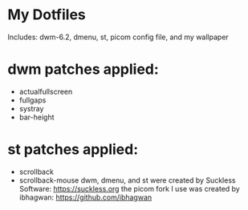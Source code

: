# My Dotfiles
Includes: dwm-6.2, dmenu, st, picom config file, and my wallpaper
# dwm patches applied:
- actualfullscreen
- fullgaps
- systray
- bar-height
# st patches applied:
- scrollback
- scrollback-mouse
dwm, dmenu, and st were created by Suckless Software: <https://suckless.org>
the picom fork I use was created by ibhagwan: <https://github.com/ibhagwan>
